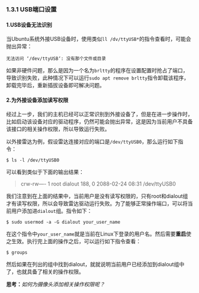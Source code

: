 ### 1.3.1 USB端口设置

#### 1.USB设备无法识别

当Ubuntu系统外接USB设备时，使用类似`ll /dv/ttyUSB*`的指令查看时，可能会抛出异常：

```
无法访问 ‘/dev/ttyUSB‘: 没有那个文件或目录
```

如果非硬件问题，那么是因为一个名为`brltty`的程序在设置配置时抢占了端口，导致识别失败，此种情况下可以运行`sudo apt remove brltty`指令卸载该程序，卸载完毕后，重新插拔设备即可解决问题。

#### 2.为外接设备添加读写权限

经过上一步，我们的主机已经可以正常识别到外接设备了，但是在进一步操作时，比如启动该设备对应的驱动程序，仍然可能会抛出异常，这是因为当前用户不具备该接口的相关操作权限，所以导致运行失败。

以外接雷达为例，假设雷达连接对应的端口是`/dev/ttyUSB0`，那么运行如下指令：

```
$ ls -l /dev/ttyUSB0
```

可以看到类似于下面的输出结果：

> crw-rw—- 1 root dialout 188, 0 2088-02-24 08:31 /dev/ttyUSB0

我们注意到在上面的结果中，当前用户是没有读写权限的，只有root和dialout组才有读写权限，所以会导致雷达驱动运行失败。为了能够正常操作端口，可以将当前用户添加进`dialout`组。指令如下：

```
$ sudo usermod -a -G dialout your_user_name
```

在这个指令中`your_user_name`就是当前在Linux下登录的用户名。然后需要**重启**使之生效。执行完上面的操作之后，可以运行如下指令查看：

```
$ groups
```

然后如果在列出的组中找到dialout，就就说明当前用户已经添加到dialout组中了，也就具备了相关的操作权限。

**思考：**_如何为摄像头添加相关操作权限呢？_

